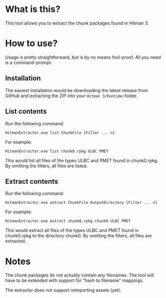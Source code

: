 # What is this?
This tool allows you to extract the chunk packages found in Hitman 3.

# How to use?
Usage is pretty straightforward, but is by no means fool-proof. All you need is a command-prompt.

## Installation
The easiest installation would be downloading the latest release from GitHub and extracting the ZIP into your `Hitman 3/Runtime`-folder.

## List contents
Run the following command:

```
HitmanExtractor.exe list ChunkFile [Filter ... n]
```

For example:

```
HitmanExtractor.exe list chunk0.rpkg ULBC PMET
```

This would list all files of the types ULBC and PMET found in chunk0.rpkg. By omitting the filters, all files are listed.

## Extract contents
Run the following command:

```
HitmanExtractor.exe extract ChunkFile OutputDirectory [Filter ... n]
```

For example:

```
HitmanExtractor.exe extract chunk0.rpkg chunk0 ULBC PMET
```

This would extract all files of the types ULBC and PMET found in chunk0.rpkg to the directory chunk0. By omitting the filters, all files are extracted.

# Notes
The chunk packages do not actually contain any filenames. The tool will have to be extended with support for "hash to filename" mappings.

The extractor does not support reimporting assets (yet).